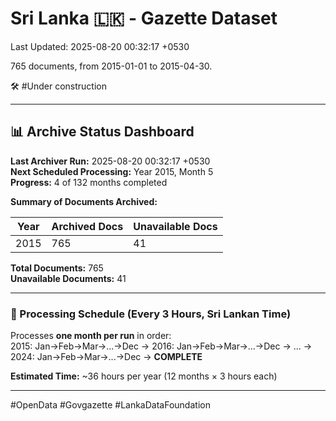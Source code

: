 # Sri Lanka 🇱🇰 - Gazette Dataset

Last Updated: 2025-08-20 00:32:17 +0530

765 documents, from 2015-01-01 to 2015-04-30.

🛠️ #Under construction

---

## 📊 Archive Status Dashboard

**Last Archiver Run:** 2025-08-20 00:32:17 +0530  
**Next Scheduled Processing:** Year 2015, Month 5  
**Progress:** 4 of 132 months completed

**Summary of Documents Archived:**

| Year | Archived Docs | Unavailable Docs |
|------|---------------|-----------------|
| 2015 | 765 | 41 |

**Total Documents:** 765  
**Unavailable Documents:** 41 

---

### 🔄 Processing Schedule (Every 3 Hours, Sri Lankan Time)
Processes **one month per run** in order:  
2015: Jan→Feb→Mar→...→Dec → 2016: Jan→Feb→Mar→...→Dec → ... → 2024: Jan→Feb→Mar→...→Dec → **COMPLETE**

**Estimated Time:** ~36 hours per year (12 months × 3 hours each)

---
#OpenData #Govgazette #LankaDataFoundation
